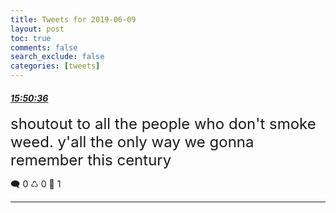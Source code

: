 ```yaml
---
title: Tweets for 2019-06-09
layout: post
toc: true
comments: false
search_exclude: false
categories: [tweets]
---
```



#### <a href = "https://twitter.com/deepfates/status/1137839438933794816">*15:50:36*</a>

<font size="5">shoutout to all the people who don't smoke weed. y'all the only way we gonna remember this century</font>



🗨️ 0 ♺ 0 🤍  1   

---
    
            

